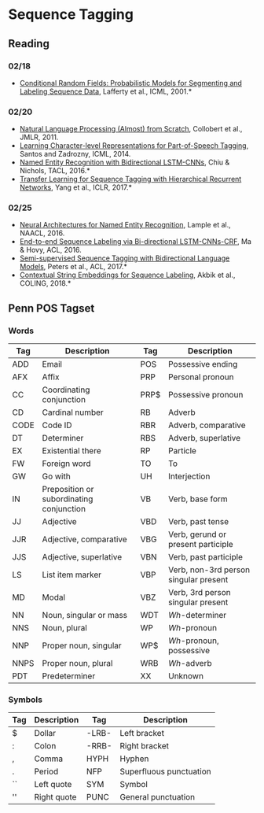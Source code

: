 # Sequence Tagging

## Reading

### 02/18

* [Conditional Random Fields: Probabilistic Models for Segmenting and Labeling Sequence Data](https://repository.upenn.edu/cgi/viewcontent.cgi?article=1162&context=cis_papers), Lafferty et al., ICML, 2001.*

### 02/20

* [Natural Language Processing (Almost) from Scratch](http://www.jmlr.org/papers/volume12/collobert11a/collobert11a.pdf), Collobert et al., JMLR, 2011.
* [Learning Character-level Representations for Part-of-Speech Tagging](http://proceedings.mlr.press/v32/santos14.pdf), Santos and Zadrozny, ICML, 2014.
* [Named Entity Recognition with Bidirectional LSTM-CNNs](https://www.aclweb.org/anthology/Q16-1026), Chiu & Nichols, TACL, 2016.*
* [Transfer Learning for Sequence Tagging with Hierarchical Recurrent Networks](https://arxiv.org/abs/1703.06345), Yang et al., ICLR, 2017.*

### 02/25

* [Neural Architectures for Named Entity Recognition](https://www.aclweb.org/anthology/N16-1030), Lample et al., NAACL, 2016.
* [End-to-end Sequence Labeling via Bi-directional LSTM-CNNs-CRF](http://www.aclweb.org/anthology/P16-1101), Ma & Hovy, ACL, 2016.
* [Semi-supervised Sequence Tagging with Bidirectional Language Models](http://www.aclweb.org/anthology/P17-1161), Peters et al., ACL, 2017.*
* [Contextual String Embeddings for Sequence Labeling](http://aclweb.org/anthology/C18-1139), Akbik et al., COLING, 2018.*


## Penn POS Tagset

### Words

| Tag | Description | Tag | Description |
|---|---|---|---|
| ADD | Email | POS | Possessive ending |
| AFX | Affix | PRP | Personal pronoun |
| CC | Coordinating conjunction | PRP$ | Possessive pronoun  |
| CD | Cardinal number | RB | Adverb |
| CODE | Code ID | RBR | Adverb, comparative |
| DT | Determiner | RBS | Adverb, superlative |
| EX | Existential there | RP | Particle |
| FW | Foreign word | TO | To |
| GW | Go with | UH | Interjection |
| IN | Preposition or subordinating conjunction | VB | Verb, base form |
| JJ | Adjective | VBD | Verb, past tense |
| JJR | Adjective, comparative | VBG | Verb, gerund or present participle |
| JJS | Adjective, superlative | VBN | Verb, past participle |
| LS | List item marker | VBP | Verb, non-3rd person singular present |
| MD | Modal | VBZ | Verb, 3rd person singular present |
| NN | Noun, singular or mass | WDT | *Wh*-determiner |
| NNS | Noun, plural | WP | *Wh*-pronoun |
| NNP | Proper noun, singular | WP$ | *Wh*-pronoun, possessive |
| NNPS | Proper noun, plural | WRB | *Wh*-adverb |
| PDT | Predeterminer | XX | Unknown |

### Symbols

| Tag | Description | Tag | Description |
|---|---|---|---|
| $ | Dollar | -LRB- | Left bracket |
| : | Colon | -RRB- | Right bracket |
| , | Comma | HYPH | Hyphen |
| . | Period | NFP | Superfluous punctuation |
| `` | Left quote | SYM | Symbol |
| '' | Right quote | PUNC | General punctuation |